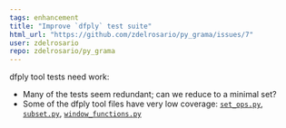 ```yaml
---
tags: enhancement
title: "Improve `dfply` test suite"
html_url: "https://github.com/zdelrosario/py_grama/issues/7"
user: zdelrosario
repo: zdelrosario/py_grama
---
```


dfply tool tests need work:

- Many of the tests seem redundant; can we reduce to a minimal set?
- Some of the dfply tool files have very low coverage: [`set_ops.py`](https://codecov.io/gh/zdelrosario/py_grama/src/master/grama/dfply/set_ops.py), [`subset.py`](https://codecov.io/gh/zdelrosario/py_grama/src/master/grama/dfply/subset.py), [`window_functions.py`](https://codecov.io/gh/zdelrosario/py_grama/src/master/grama/dfply/window_functions.py)
